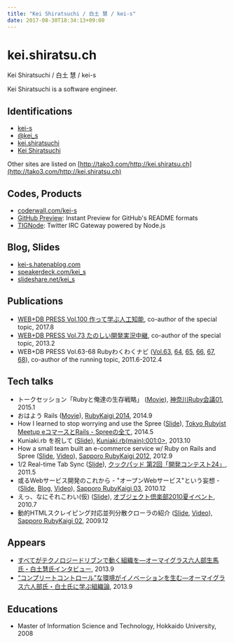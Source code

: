 ```yaml
---
title: "Kei Shiratsuchi / 白土 慧 / kei-s"
date: 2017-08-30T18:34:13+09:00
---
```


# kei.shiratsu.ch

Kei Shiratsuchi / 白土 慧 / kei-s

Kei Shiratsuchi is a software engineer.

## Identifications

- [<i class="fa fa-fw fa-github"></i> kei-s](https://github.com/kei-s)
- [<i class="fa fa-fw fa-twitter"></i> @kei_s](https://twitter.com/kei_s)
- [<i class="fa fa-fw fa-facebook"></i> kei.shiratsuchi](https://www.facebook.com/kei.shiratsuchi)
- [<i class="fa fa-fw fa-linkedin"></i> Kei Shiratsuchi](http://www.linkedin.com/in/keishiratsuchi)

Other sites are listed on [http://tako3.com/http://kei.shiratsu.ch](http://tako3.com/http://kei.shiratsu.ch)

## Codes, Products

- [coderwall.com/kei-s](https://coderwall.com/kei-s)
- [GitHub Preview](http://github-preview.herokuapp.com/): Instant Preview for GitHub's README formats
- [TIGNode](https://github.com/kei-s/tignode): Twitter IRC Gateway powered by Node.js

## Blog, Slides

- [kei-s.hatenablog.com](http://kei-s.hatenablog.com/)
- [speakerdeck.com/kei_s](https://speakerdeck.com/kei_s/)
- [slideshare.net/kei_s](http://www.slideshare.net/kei_s/)

## Publications

- [WEB+DB PRESS Vol.100 作って学ぶ人工知能](http://gihyo.jp/magazine/wdpress/archive/2017/vol100), co-author of the special topic, 2017.8
- [WEB+DB PRESS Vol.73 たのしい開発実況中継](http://gihyo.jp/magazine/wdpress/archive/2013/vol73), co-author of the special topic, 2013.2
- WEB+DB PRESS Vol.63-68 Rubyわくわくナビ ([Vol.63](http://gihyo.jp/magazine/wdpress/archive/2011/vol63), [64](http://gihyo.jp/magazine/wdpress/archive/2011/vol64), [65](http://gihyo.jp/magazine/wdpress/archive/2011/vol65), [66](http://gihyo.jp/magazine/wdpress/archive/2012/vol66), [67](http://gihyo.jp/magazine/wdpress/archive/2012/vol67), [68](http://gihyo.jp/magazine/wdpress/archive/2012/vol68)), co-author of the running topic, 2011.6-2012.4

## Tech talks

- トークセッション「Rubyと俺達の生存戦略」 ([Movie](https://www.youtube.com/watch?v=YOwidw_RKd4&list=PLFhrObr2eydttZ1vfU1IrkSJZIhYcJ6TA)), [神奈川Ruby会議01](http://regional.rubykaigi.org/kana01/), 2015.1
- おはよう Rails ([Movie](https://www.youtube.com/watch?v=opcZ4cHq-gg)), [RubyKaigi 2014](http://rubykaigi.org/2014), 2014.9
- How I learned to stop worrying and use the Spree ([Slide](https://speakerdeck.com/kei_s/how-i-learned-to-stop-worrying-and-use-the-spree)), [Tokyo Rubyist Meetup eコマースとRails - Spreeの全て](http://trbmeetup.doorkeeper.jp/events/10739), 2014.5
- Kuniaki.rb を祝して ([Slide](https://speakerdeck.com/kei_s/kuniaki-dot-rb-wozhu-site-number-kuniakirb)), [Kuniaki.rb(main):001:0>](http://kuniakirb.doorkeeper.jp/events/6616), 2013.10
- How a small team built an e-commerce service w/ Ruby on Rails and Spree ([Slide](https://speakerdeck.com/kei_s/ruby-on-rails-and-spree), [Video](http://vimeo.com/51956189)), [Sapporo RubyKaigi 2012](http://sapporo.rubykaigi.org/2012/), 2012.9
- 1/2 Real-time Tab Sync ([Slide](http://www.slideshare.net/kei_s/onehalf)), [クックパッド 第2回「開発コンテスト24」](https://info.cookpad.com/24contest2_award), 2011.5
- 或るWebサービス開発のこれから - "オープンWebサービス"という妄想 - ([Slide](http://www.slideshare.net/kei_s/sprk03), [Blog](http://d.hatena.ne.jp/kei-s/20101208/1291738179), [Video](http://www.nicovideo.jp/watch/sm12979293)), [Sapporo RubyKaigi 03](http://regional.rubykaigi.org/sapporo03), 2010.12
- えっ、なにそれこわい(仮) ([Slide](http://www.slideshare.net/kei_s/ss-4769628)), [オブジェクト倶楽部2010夏イベント](http://www.objectclub.jp/event/2010summer/), 2010.7
- 動的HTMLスクレイピング対応並列分散クローラの紹介 ([Slide](http://www.slideshare.net/kei_s/introduce-of-the-parallel-distributed-crawler-with-scraping-dynamic-html), [Video](http://b.hatena.ne.jp/entry/www.nicovideo.jp/watch/sm9161641)), [Sapporo RubyKaigi 02](http://regional.rubykaigi.org/sapporo02), 2009.12

## Appears
- [すべてがテクノロジードリブンで動く組織を―オーマイグラス六人部生馬氏・白土慧氏インタビュー](http://careerhack.en-japan.com/report/detail/201), 2013.9
- [“コンプリートコントロール”な環境がイノベーションを生む―オーマイグラス六人部氏・白土氏に学ぶ組織論](http://careerhack.en-japan.com/report/detail/202), 2013.9

## Educations

- Master of Information Science and Technology, Hokkaido University, 2008

